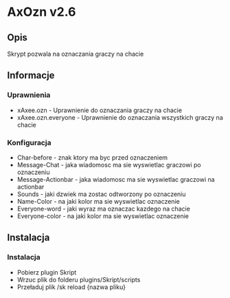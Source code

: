 # AxOzn v2.6
## Opis
Skrypt pozwala na oznaczania graczy na chacie
## Informacje
### Uprawnienia
- xAxee.ozn - Uprawnienie do oznaczania graczy na chacie
- xAxee.ozn.everyone - Uprawnienie do oznaczania wszystkich graczy na chacie
### Konfiguracja
- Char-before - znak ktory ma byc przed oznaczeniem
- Message-Chat - jaka wiadomosc ma sie wyswietlac graczowi po oznaczeniu
- Message-Actionbar - jaka wiadomosc ma sie wyswietlac graczowi na actionbar
- Sounds - jaki dzwiek ma zostac odtworzony po oznaczeniu
- Name-Color - na jaki kolor ma sie wyswietlac oznaczenie
- Everyone-word - jaki wyraz ma oznaczac kazdego na chacie
- Everyone-color - na jaki kolor ma sie wyswietlac oznaczenie
## Instalacja
### Instalacja
- Pobierz plugin Skript
- Wrzuc plik do folderu plugins/Skript/scripts
- Przeładuj plik /sk reload {nazwa pliku}